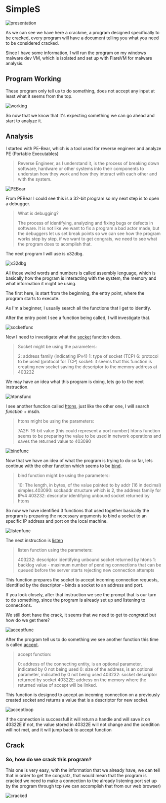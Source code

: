 # SimpleS

![presentation](./img/titlecrack.png)

As we can see we have here a crackme, a program designed specifically to be cracked, every program will have a document telling you what you need to be considered cracked.

Since I have some information, I will run the program on my windows malware dev VM, which is isolated and set up with FlareVM for malware analysis.

## Program Working

These program only tell us to do something, does not accept any input at least what it seems from the top. 

![working](./img/programworking.png)

So now that we know that it's expecting something we can go ahead and start to analyze it.

## Analysis

I started with PE-Bear, which is a tool used for reverse engineer and analyze PE (Portable Executables)

> Reverse Engineer, as I understand it, is the process of breaking down software, hardware or other systems into their components to understan how they work and how they interact with each other and with the system.

![PEBear](./img/pebear.png)

From PEBear I could see this is a 32-bit program so my next step is to open a debugger.

> What is debugging? 
>
> The process of identifying, analyzing and fixing bugs or defects in software. It is not like we want to fix a program a bad actor made, but the debuggers let us set break points so we can see how the program works step by step, if we want to get congrats, we need to see what the program does to acomplish that.

The next program I will use is x32dbg.

![x32dbg](./img/x32presentation.png)

All those weird words and numbers is called assembly lenguage, which is basically how the program is interacting with the system, the memory and what information it might be using. 

The first here, is start from the beginning, the entry point, where the program starts to execute.

As I'm a beginner, I usually search all the functions that I get to identify.

After the entry point I see a function being called, I will investigate that.

![socketfunc](./img/socketfunc.png)

Now I need to investigate what the [socket](https://learn.microsoft.com/en-us/windows/win32/api/winsock2/nf-winsock2-socket) function does.

>Socket might be using the parameters:
> 
> 2: address family (indicating IPv4)
> 1: type of socket (TCP)
> 6: protocol to be used (protocol for TCP)
> socket: it seems that this function is creating new socket
> saving the descriptor to the memory address at 403232

We may have an idea what this program is doing, lets go to the next instruction.

![htonsfunc](./img/htonsfunc.png)

I see another function called [htons](https://learn.microsoft.com/en-us/windows/win32/api/winsock/nf-winsock-htons), just like the other one, I will search  _function_ + msdn. 

> htons might be using the parameters: 
>
> 7A2F: 16-bit value (this could represent a port number)
> htons function seems to be preparing the value to be used in network operations
> and saves the returned value to 403090

![bindfunc](./img/bindfunc.png)

Now that we have an idea of what the program is trying to do so far, lets continue with the other function which seems to be [bind](https://learn.microsoft.com/en-us/windows/win32/api/winsock/nf-winsock-bind).

> bind function might be using the parameters: 
>
> 10:  The length, in bytes, of the value pointed to by addr (16 in decimal)
> simples.403090: sockaddr structure which is 2, the address family for IPv4
> 403232: descriptor identifying unbound socket returned by htons

So now we have identified 3 functions that used together basically the program is preparing the necessary arguments to bind a socket to an specific IP address and port on the local machine.

![listenfunc](./img/listenfunc.png)

The next instruction is [listen](https://learn.microsoft.com/en-us/windows/win32/api/winsock2/nf-winsock2-listen)

> listen function using the parameters: 
>
> 403232: descriptor identifying unbound socket returned by htons
> 1: backlog value - maximum number of pending connections that can be queued before the server starts rejecting new connection attempts

This function prepares the socket to accept incoming connection requests, identified by the descriptor - binds a socket to an address and port.

If you look closely, after that instruction we see the prompt that is our turn to do something, since the program is already set up and listening to connections. 

We still dont have the crack, it seems that we need to get to _congratz!_ but how do we get there?

![acceptfunc](./img/acceptfunc.png)

After the program tell us to do something we see another function this time is called [accept](https://learn.microsoft.com/en-us/windows/win32/api/winsock2/nf-winsock2-accept).


> accept function:
> 
> 0: address of the connecting entity, is an optional parameter, indicated by 0 not being used
> 0: size of the address, is an optional parameter, indicated by 0 not being used
> 403232: socket descriptor returned by socket
> 40322E: address on the memory where the returned value of accept will be linked.

This function is designed to accept an incoming connection on a previously created socket and returns a value that is a descriptor for new socket. 

![acceptloop](./img/acceptloop.png)

if the connection is successfull it will return a handle and will save it on 40322E
if not, the value stored in 40322E will not change and the condition will not met, and it will jump back to accept function

## Crack

### So, how do we crack this program? 

This one is very easy, with the information that we already have, we can tell that in order to get the congratz, that would mean that the program is cracked we need to make a connection to the already listening port set up by the program through tcp (we can accomplish that from our web browser)

![cracked](./img/cracked.png)

